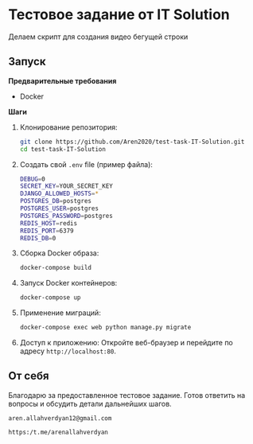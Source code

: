# Тестовое задание от IT Solution

Делаем скрипт для создания видео бегущей строки

## Запуск

**Предварительные требования**
- Docker

**Шаги**
1. Клонирование репозитория:

   ```sh
   git clone https://github.com/Aren2020/test-task-IT-Solution.git
   cd test-task-IT-Solution
   ```

2. Создать свой `.env` file (пример файла):

   ```sh
   DEBUG=0
   SECRET_KEY=YOUR_SECRET_KEY
   DJANGO_ALLOWED_HOSTS=* 
   POSTGRES_DB=postgres
   POSTGRES_USER=postgres
   POSTGRES_PASSWORD=postgres
   REDIS_HOST=redis
   REDIS_PORT=6379
   REDIS_DB=0
   ```
   
4. Сборка Docker образа:
   ```sh
   docker-compose build
   ```

5. Запуск Docker контейнеров:

   ```sh
   docker-compose up
   ```

6. Применение миграций:

   ```sh
   docker-compose exec web python manage.py migrate
   ```

7. Доступ к приложению: Откройте веб-браузер и перейдите по адресу `http://localhost:80`.


## От себя

Благодарю за предоставленное тестовое задание. Готов ответить на вопросы и обсудить детали дальнейших шагов.

`aren.allahverdyan12@gmail.com`

`https:/t.me/arenallahverdyan`
